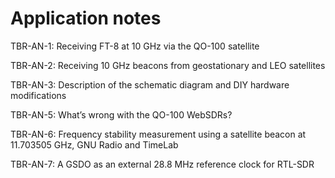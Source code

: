 # Application notes

TBR-AN-1: Receiving FT-8 at 10 GHz via the QO-100 satellite

TBR-AN-2: Receiving 10 GHz beacons from geostationary and LEO satellites

TBR-AN-3: Description of the schematic diagram and DIY hardware modifications

TBR-AN-5: What’s wrong with the QO-100 WebSDRs?

TBR-AN-6: Frequency stability measurement using a satellite beacon at 11.703505 GHz, GNU Radio and TimeLab

TBR-AN-7: A GSDO as an external 28.8 MHz reference clock for RTL-SDR
